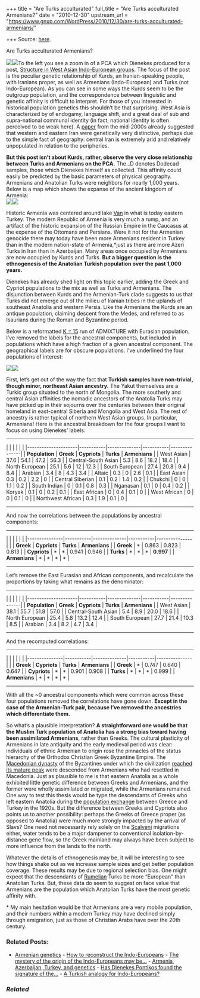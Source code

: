 +++
title = "Are Turks acculturated"
full_title = "Are Turks acculturated Armenians?"
date = "2010-12-30"
upstream_url = "https://www.gnxp.com/WordPress/2010/12/30/are-turks-acculturated-armenians/"

+++
Source: [here](https://www.gnxp.com/WordPress/2010/12/30/are-turks-acculturated-armenians/).

Are Turks acculturated Armenians?

[![](https://i0.wp.com/blogs.discovermagazine.com/gnxp/files/2010/12/KurdArmenianIranianTurk121.png?resize=368%2C214)![](https://i0.wp.com/blogs.discovermagazine.com/gnxp/files/2010/12/KurdArmenianIranianTurk121.png?resize=368%2C214)](https://i0.wp.com/blogs.discovermagazine.com/gnxp/files/2010/12/KurdArmenianIranianTurk121.png)To the left you see a zoom in of a PCA which Dienekes produced for a post, [Structure in West Asian Indo-European groups](https://dodecad.blogspot.com/2010/12/structure-in-west-asian-indo-european.html). The focus of the post is the peculiar genetic relationship of Kurds, an Iranian-speaking people, with Iranians proper, as well as Armenians (Indo-European) and Turks (not Indo-European). As you can see in some ways the Kurds seem to be the outgroup population, and the correspondence between linguistic and genetic affinity is difficult to interpret. For those of you interested in historical population genetics this shouldn’t be that surprising. West Asia is characterized by of endogamy, language shift, and a great deal of sub and supra-national communal identity (in fact, national identity is often perceived to be weak here). A [paper](http://www.cell.com/AJHG/abstract/S0002-9297(07)60328-0) from the mid-2000s already suggested that western and eastern Iran were genetically very distinctive, perhaps due to the simple fact of geography: central Iran is extremely arid and relatively unpopulated in relation to the peripheries.

**But this post isn’t about Kurds, rather, observe the very close relationship between Turks and Armenians on the PCA.** The \_D denotes Dodecad samples, those which Dienekes himself as collected. This affinity could easily be predicted by the basic parameters of physical geography. Armenians and Anatolian Turks were neighbors for nearly 1,000 years. Below is a map which shows the expanse of the ancient kingdom of Armenia:  
[![](https://i0.wp.com/blogs.discovermagazine.com/gnxp/files/2010/12/800px-Armenian_Empire.png?resize=600%2C340)![](https://i0.wp.com/blogs.discovermagazine.com/gnxp/files/2010/12/800px-Armenian_Empire.png?resize=600%2C340)](https://i0.wp.com/blogs.discovermagazine.com/gnxp/files/2010/12/800px-Armenian_Empire.png)

Historic Armenia was centered around lake [Van](https://en.wikipedia.org/wiki/Lake_Van) in what is today eastern Turkey. The modern Republic of Armenia is very much a rump, and an artifact of the historic expansion of the Russian Empire in the Caucasus at the expense of the Ottomans and Persians. Were it not for the Armenian genocide there may today have been more Armenians resident in Turkey than in the modern nation-state of Armenia,\*just as there are more Azeri Turks in Iran than in Azerbaijan. Many areas once occupied by Armenians are now occupied by Kurds and Turks. **But a bigger question is the ethnogenesis of the Anatolian Turkish population over the past 1,000 years.**

Dienekes has already shed light on this topic earlier, adding the Greek and Cypriot populations to the mix as well as Turks and Armenians. The disjunction between Kurds and the Armenian-Turk clade suggests to us that Turks did not emerge out of the milieu of Iranian tribes in the uplands of southeast Anatolia and western Persia. Like the Armenians the Kurds are an antique population, claiming descent from the Medes, and referred to as Isaurians during the Roman and Byzantine period.

Below is a reformatted [K = 15](https://1.bp.blogspot.com/_UOHFTxL-bOA/TOOXrHM37WI/AAAAAAAAANc/HZu372rvK-A/s1600/ADMIXTURE15.jpeg) run of ADMIXTURE with Eurasian population. I’ve removed the labels for the ancestral components, but included in populations which have a high fraction of a given ancestral component. The geographical labels are for obscure populations. I’ve underlined the four populations of interest:

[![](https://i0.wp.com/blogs.discovermagazine.com/gnxp/files/2010/12/turk.jpeg?resize=600%2C258)![](https://i0.wp.com/blogs.discovermagazine.com/gnxp/files/2010/12/turk.jpeg?resize=600%2C258)](https://i0.wp.com/blogs.discovermagazine.com/gnxp/files/2010/12/turk.jpeg)

First, let’s get out of the way the fact that **Turkish samples have non-trivial, though minor, northeast Asian ancestry.** The Yakut themselves are a Turkic group situated to the north of Mongolia. The more southerly and central Asian affinities the nomadic ancestors of the Anatolia Turks may have picked up in their sojourns over the centuries between their original homeland in east-central Siberia and Mongolia and West Asia. The rest of ancestry is rather typical of northern West Asian groups. In particular, Armenians! Here is the ancestral breakdown for the four groups I want to focus on using Dienekes’ labels:

------------------------------------------------------------------------

|                     |           |              |           |               | |---------------------|-----------|--------------|-----------|---------------| | **Population**      | **Greek** | **Cypriots** | **Turks** | **Armenians** | | West Asian          | 37.6      | 54.1         | 47.2      | 56.3          | | Central-South Asian | 5.3       | 8.6          | 18.2      | 18.4          | | North European      | 25.1      | 5.6          | 12        | 12.3          | | South European      | 27.4      | 20.8         | 9.4       | 8.4           | | Arabian             | 3.4       | 8            | 4.3       | 3.4           | | Altaic              | 0.3       | 0            | 2.6       | 0.1           | | East Asian          | 0.3       | 0.2          | 2.2       | 0             | | Central Siberian    | 0.1       | 0.2          | 1.4       | 0.2           | | Chukchi             | 0         | 0            | 1.1       | 0.2           | | South Indian        | 0         | 0.1          | 0.8       | 0.3           | | Nganasan            | 0.1       | 0            | 0.4       | 0.2           | | Koryak              | 0.1       | 0            | 0.2       | 0.1           | | East African        | 0         | 0.4          | 0.1       | 0             | | West African        | 0         | 0            | 0.1       | 0             | | Northwest African   | 0.3       | 1.9          | 0.1       | 0             |

------------------------------------------------------------------------

And now the correlations between the populations by ancestral components:

------------------------------------------------------------------------

|               |           |              |           |               | |---------------|-----------|--------------|-----------|---------------| |               | **Greek** | **Cypriots** | **Turks** | **Armenians** | | **Greek**     | \*        | 0.863        | 0.823     | 0.813         | | **Cypriots**  | \*        | \*           | 0.941     | 0.946         | | **Turks**     | \*        | \*           | \*        | **0.997**     | | **Armenians** | \*        | \*           | \*        | \*            |

------------------------------------------------------------------------

Let’s remove the East Eurasian and African components, and recalculate the proportions by taking what remains as the denominator:

------------------------------------------------------------------------

|                     |           |              |           |               | |---------------------|-----------|--------------|-----------|---------------| | **Population**      | **Greek** | **Cypriots** | **Turks** | **Armenians** | | West Asian          | 38.1      | 55.7         | 51.8      | 57.0          | | Central-South Asian | 5.4       | 8.9          | 20.0      | 18.6          | | North European      | 25.4      | 5.8          | 13.2      | 12.4          | | South European      | 27.7      | 21.4         | 10.3      | 8.5           | | Arabian             | 3.4       | 8.2          | 4.7       | 3.4           |

------------------------------------------------------------------------

And the recomputed correlations:

------------------------------------------------------------------------

|               |           |              |           |               | |---------------|-----------|--------------|-----------|---------------| |               | **Greek** | **Cypriots** | **Turks** | **Armenians** | | **Greek**     | \*        | 0.747        | 0.640     | 0.647         | | **Cypriots**  | \*        | \*           | 0.901     | 0.908         | | **Turks**     | \*        | \*           | \*        | 0.999         | | **Armenians** | \*        | \*           | \*        | \*            |

------------------------------------------------------------------------

With all the \~0 ancestral components which were common across these four populations removed the correlations have gone down. **Except in the case of the Armenian-Turk pair, because I’ve removed the ancestries which differentiate them.**

So what’s a plausible interpretation? **A straightforward one would be that the Muslim Turk population of Anatolia has a strong bias toward having been assimilated Armenians**, rather than Greeks. The cultural plasticity of Armenians in late antiquity and the early medieval period was clear: individuals of ethnic Armenian to origin rose the pinnacles of the status hierarchy of the Orthodox Christian Greek Byzantine Empire. The [Macedonian dynasty](https://en.wikipedia.org/wiki/Amorian_dynasty#Macedonian_dynasty_.28867.E2.80.931056.29) of the Byzantines under which the civilization [reached its mature peak](https://www.amazon.com/exec/obidos/ASIN/0394537793/geneexpressio-20) were descended from Armenians who had resettled in Macedonia. Just as plausible to me is that eastern Anatolia as a whole exhibited little genetic difference between Greeks and Armenians, and the former were wholly assimilated or migrated, while the Armenians remained. One way to test this thesis would be type the descendants of Greeks who left eastern Anatolia during the [population exchange](https://en.wikipedia.org/wiki/Population_exchange_between_Greece_and_Turkey) between Greece and Turkey in the 1920s. But the difference between Greeks and Cypriots also points us to another possibility: perhaps the Greeks of Greece proper (as opposed to Anatolia) were much more strongly impacted by the arrival of Slavs? One need not necessarily rely solely on the [Scalveni](https://en.wikipedia.org/wiki/Sclaveni) migrations either, water tends to be a major dampener to conventional isolation-by-distance gene flow, so the Greek mainland may always have been subject to more influence from the lands to the north.

Whatever the details of ethnogenesis may be, it will be interesting to see how things shake out as we increase sample sizes and get better population coverage. These results may be due to regional selection bias. One might expect that the descendants of [Rumelian](https://en.wikipedia.org/wiki/Rumelia) Turks be more “European” than Anatolian Turks. But, these data do seem to suggest on face value that Armenians are the population which Anatolian Turks have the most genetic affinity with.

\* My main hesitation would be that Armenians are a very mobile population, and their numbers within a modern Turkey may have declined simply through emigration, just as those of Christian Arabs have over the 20th century.

### Related Posts:

- [Armenian
  genetics](https://www.gnxp.com/WordPress/2010/02/19/armenian-genetics/) - [How to reconstruct the
  Indo-Europeans](https://www.gnxp.com/WordPress/2011/12/16/how-to-reconstruct-the-indo-europeans/) - [The mystery of the origin of the Indo-Europeans may
  be…](https://www.gnxp.com/WordPress/2012/07/01/the-mystery-of-the-origin-of-the-indo-europeans-may-be-solved-within-the-next-2-years/) - [Armenia, Azerbaijan, Turkey, and
  genetics](https://www.gnxp.com/WordPress/2020/10/07/armenia-azerbaijan-turkey-and-genetics/) - [Has Dienekes Pontikos found the signature of
  the…](https://www.gnxp.com/WordPress/2012/07/03/has-dienekes-pontikos-found-the-signature-of-the-indo-europeans/) - [A Turkish analogy for
  Indo-Europeans?](https://www.gnxp.com/WordPress/2007/03/20/a-turkish-analogy-for-indo-europeans/)

### *Related*

[](https://www.addtoany.com/add_to/facebook?linkurl=https%3A%2F%2Fwww.gnxp.com%2FWordPress%2F2010%2F12%2F30%2Fare-turks-acculturated-armenians%2F&linkname=Are%20Turks%20acculturated%20Armenians%3F "Facebook")[](https://www.addtoany.com/add_to/twitter?linkurl=https%3A%2F%2Fwww.gnxp.com%2FWordPress%2F2010%2F12%2F30%2Fare-turks-acculturated-armenians%2F&linkname=Are%20Turks%20acculturated%20Armenians%3F "Twitter")[](https://www.addtoany.com/add_to/email?linkurl=https%3A%2F%2Fwww.gnxp.com%2FWordPress%2F2010%2F12%2F30%2Fare-turks-acculturated-armenians%2F&linkname=Are%20Turks%20acculturated%20Armenians%3F "Email")[](https://www.addtoany.com/share)
